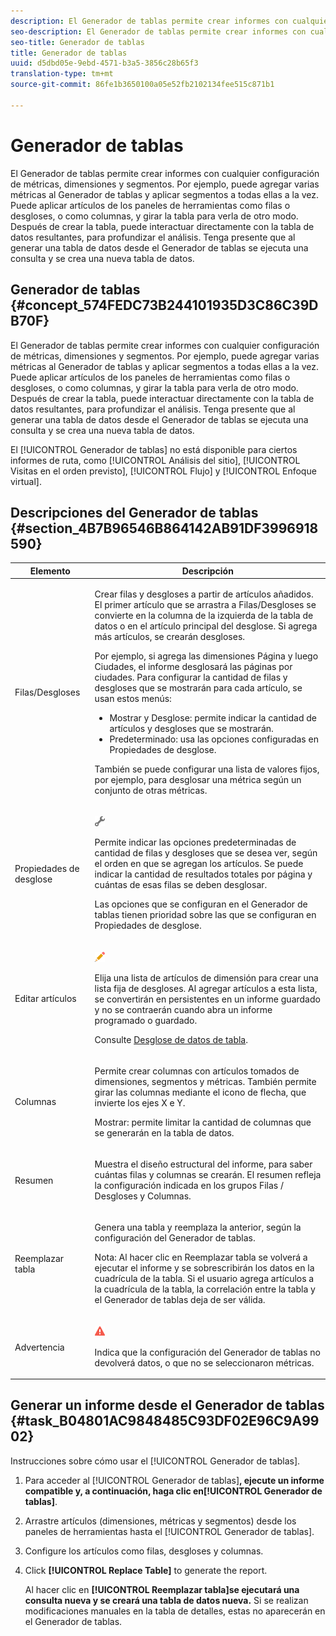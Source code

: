 ```yaml
---
description: El Generador de tablas permite crear informes con cualquier configuración de métricas, dimensiones y segmentos. Por ejemplo, puede agregar varias métricas al Generador de tablas y aplicar segmentos a todas ellas a la vez. Puede aplicar artículos de los paneles de herramientas como filas o desgloses, o como columnas, y girar la tabla para verla de otro modo. Después de crear la tabla, puede interactuar directamente con la tabla de datos resultantes, para profundizar el análisis. Tenga presente que al generar una tabla de datos desde el Generador de tablas se ejecuta una consulta y se crea una nueva tabla de datos.
seo-description: El Generador de tablas permite crear informes con cualquier configuración de métricas, dimensiones y segmentos. Por ejemplo, puede agregar varias métricas al Generador de tablas y aplicar segmentos a todas ellas a la vez. Puede aplicar artículos de los paneles de herramientas como filas o desgloses, o como columnas, y girar la tabla para verla de otro modo. Después de crear la tabla, puede interactuar directamente con la tabla de datos resultantes, para profundizar el análisis. Tenga presente que al generar una tabla de datos desde el Generador de tablas se ejecuta una consulta y se crea una nueva tabla de datos.
seo-title: Generador de tablas
title: Generador de tablas
uuid: d5dbd05e-9ebd-4571-b3a5-3856c28b65f3
translation-type: tm+mt
source-git-commit: 86fe1b3650100a05e52fb2102134fee515c871b1

---
```



# Generador de tablas

El Generador de tablas permite crear informes con cualquier configuración de métricas, dimensiones y segmentos. Por ejemplo, puede agregar varias métricas al Generador de tablas y aplicar segmentos a todas ellas a la vez. Puede aplicar artículos de los paneles de herramientas como filas o desgloses, o como columnas, y girar la tabla para verla de otro modo. Después de crear la tabla, puede interactuar directamente con la tabla de datos resultantes, para profundizar el análisis. Tenga presente que al generar una tabla de datos desde el Generador de tablas se ejecuta una consulta y se crea una nueva tabla de datos.

## Generador de tablas {#concept_574FEDC73B244101935D3C86C39DB70F}

El Generador de tablas permite crear informes con cualquier configuración de métricas, dimensiones y segmentos. Por ejemplo, puede agregar varias métricas al Generador de tablas y aplicar segmentos a todas ellas a la vez. Puede aplicar artículos de los paneles de herramientas como filas o desgloses, o como columnas, y girar la tabla para verla de otro modo. Después de crear la tabla, puede interactuar directamente con la tabla de datos resultantes, para profundizar el análisis. Tenga presente que al generar una tabla de datos desde el Generador de tablas se ejecuta una consulta y se crea una nueva tabla de datos.

El [!UICONTROL Generador de tablas] no está disponible para ciertos informes de ruta, como [!UICONTROL Análisis del sitio], [!UICONTROL Visitas en el orden previsto], [!UICONTROL Flujo] y [!UICONTROL Enfoque virtual].

## Descripciones del Generador de tablas {#section_4B7B96546B864142AB91DF3996918590}

<table id="table_C11D78E62DEF48A78B50EFB8669817BC"> 
 <thead> 
  <tr> 
   <th colname="col1" class="entry"> Elemento </th> 
   <th colname="col2" class="entry"> Descripción </th> 
  </tr> 
 </thead>
 <tbody> 
  <tr> 
   <td colname="col1"> <span class="wintitle"> Filas/Desgloses</span> </td> 
   <td colname="col2"> <p>Crear filas y desgloses a partir de artículos añadidos. El primer artículo que se arrastra a <span class="wintitle">Filas/Desgloses</span> se convierte en la columna de la izquierda de la tabla de datos o en el artículo principal del desglose. Si agrega más artículos, se crearán desgloses. </p> <p>Por ejemplo, si agrega las dimensiones Página y luego Ciudades, el informe desglosará las páginas por ciudades. Para configurar la cantidad de filas y desgloses que se mostrarán para cada artículo, se usan estos menús: </p> 
    <ul id="ul_702F215DFB814398B8F1879EDFEC103F"> 
     <li id="li_95C4DF2B33524C94BBD2E07397393300"> <span class="uicontrol"> Mostrar</span> y <span class="uicontrol">Desglose</span>: permite indicar la cantidad de artículos y desgloses que se mostrarán. </li> 
     <li id="li_D594C7F31A094D1EA1A070B80794E006"> <span class="uicontrol"> Predeterminado</span>: usa las opciones configuradas en <span class="wintitle">Propiedades de desglose</span>. </li> 
    </ul> <p>También se puede configurar una lista de valores fijos, por ejemplo, para desglosar una métrica según un conjunto de otras métricas. </p> </td> 
  </tr> 
  <tr> 
   <td colname="col1"> <span class="wintitle"> Propiedades de desglose</span> </td> 
   <td colname="col2"> <p><img placement="inline"  src="assets/Settings_Illustrative.png" id="image_C46860621CF94E88AF592B8660F28E57"> </img> </p> <p>Permite indicar las opciones predeterminadas de cantidad de filas y desgloses que se desea ver, según el orden en que se agregan los artículos. Se puede indicar la cantidad de resultados totales por página y cuántas de esas filas se deben desglosar. </p> <p>Las opciones que se configuran en el <span class="wintitle">Generador de tablas</span> tienen prioridad sobre las que se configuran en <span class="wintitle">Propiedades de desglose</span>. </p> </td> 
  </tr> 
  <tr> 
   <td colname="col1"> <span class="wintitle"> Editar artículos</span> </td> 
   <td colname="col2"> <p><img  src="assets/Edit_Buttcon.png" id="image_E44BCC4B0BFF453D8564047E3DA2501A"> </img> </p> <p>Elija una lista de artículos de dimensión para crear una lista fija de desgloses. Al agregar artículos a esta lista, se convertirán en persistentes en un informe guardado y no se contraerán cuando abra un informe programado o guardado. </p> <p>Consulte <a href="../../analyze/ad-hoc-analysis/c-reports-configure.md#task_29BEE0AF09DA4625B9B44BAB77D7C841" format="dita" scope="local"> Desglose de datos de tabla</a>. </p> </td> 
  </tr> 
  <tr> 
   <td colname="col1"> <span class="wintitle"> Columnas</span> </td> 
   <td colname="col2"> <p>Permite crear columnas con artículos tomados de dimensiones, segmentos y métricas. También permite girar las columnas mediante el icono de flecha, que invierte los ejes X e Y. </p> <p> <span class="uicontrol"> Mostrar</span>: permite limitar la cantidad de columnas que se generarán en la tabla de datos. </p> </td> 
  </tr> 
  <tr> 
   <td colname="col1"> <span class="wintitle"> Resumen</span> </td> 
   <td colname="col2"> <p>Muestra el diseño estructural del informe, para saber cuántas filas y columnas se crearán. El resumen refleja la configuración indicada en los grupos <span class="uicontrol">Filas / Desgloses</span> y <span class="uicontrol">Columnas</span>. </p> </td> 
  </tr> 
  <tr> 
   <td colname="col1"> <span class="wintitle"> Reemplazar tabla</span> </td> 
   <td colname="col2"> <p>Genera una tabla y reemplaza la anterior, según la configuración del <span class="wintitle">Generador de tablas</span>. </p> <p>Nota: Al hacer clic en <span class="uicontrol">Reemplazar tabla</span> se volverá a ejecutar el informe y se sobrescribirán los datos en la cuadrícula de la tabla. Si el usuario agrega artículos a la cuadrícula de la tabla, la correlación entre la tabla y el <span class="wintitle">Generador de tablas</span> deja de ser válida. </p> </td> 
  </tr> 
  <tr> 
   <td colname="col1"> Advertencia </td> 
   <td colname="col2"> <p><img id="image_619E1068C6084D41853DA3DD6B85DFC9"  src="assets/AlertRed_Illustrative.png" placement="inline" /> </p> <p>Indica que la configuración del <span class="wintitle">Generador de tablas</span> no devolverá datos, o que no se seleccionaron métricas. </p> </td> 
  </tr> 
 </tbody> 
</table>

## Generar un informe desde el Generador de tablas {#task_B04801AC9848485C93DF02E96C9A9902}

Instrucciones sobre cómo usar el [!UICONTROL Generador de tablas].

<!-- 

t_table_builder.xml

 -->

1. Para acceder al [!UICONTROL Generador de tablas]**, ejecute un informe compatible y, a continuación, haga clic en[!UICONTROL Generador de tablas]**.
1. Arrastre artículos (dimensiones, métricas y segmentos) desde los paneles de herramientas hasta el [!UICONTROL Generador de tablas].
1. Configure los artículos como filas, desgloses y columnas.
1. Click **[!UICONTROL Replace Table]** to generate the report.

   Al hacer clic en **[!UICONTROL Reemplazar tabla]se ejecutará una consulta nueva y se creará una tabla de datos nueva.** Si se realizan modificaciones manuales en la tabla de detalles, estas no aparecerán en el Generador de tablas.

